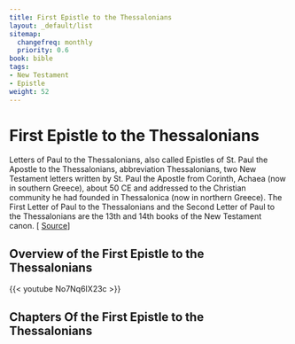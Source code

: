 ```yaml
---
title: First Epistle to the Thessalonians
layout: _default/list
sitemap:
  changefreq: monthly
  priority: 0.6
book: bible
tags:
- New Testament
- Epistle
weight: 52
---
```

# First Epistle to the Thessalonians

Letters of Paul to the Thessalonians, also called Epistles of St. Paul the Apostle to the Thessalonians, abbreviation Thessalonians, two New Testament letters written by St. Paul the Apostle from Corinth, Achaea (now in southern Greece), about 50 CE and addressed to the Christian community he had founded in Thessalonica (now in northern Greece). The First Letter of Paul to the Thessalonians and the Second Letter of Paul to the Thessalonians are the 13th and 14th books of the New Testament canon. [ [Source](https://www.britannica.com/topic/letters-of-Paul-to-the-Thessalonians)]

## Overview of the First Epistle to the Thessalonians
{{< youtube No7Nq6IX23c >}}

## Chapters Of the First Epistle to the Thessalonians
